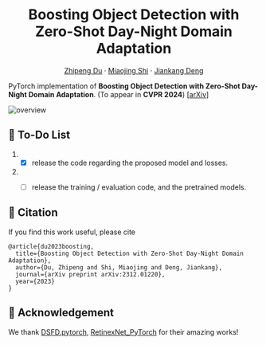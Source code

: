 <p align="center">
  <h1 align="center">Boosting Object Detection with Zero-Shot Day-Night Domain Adaptation
</h1>
  <p align="center">
    <a href="https://zpdu.github.io/">Zhipeng Du</a>
    ·
    <a href="https://sites.google.com/site/miaojingshi/home">Miaojing Shi</a>
    ·
    <a href="https://jiankangdeng.github.io/">Jiankang Deng</a>
  </p>

PyTorch implementation of **Boosting Object Detection with Zero-Shot Day-Night Domain Adaptation**. (To appear in **CVPR 2024**) [[arXiv](https://arxiv.org/abs/2312.01220)]

![overview](./assets/overview.png)



## 🔨 To-Do List

1. - [X] release the code regarding the proposed model and losses.
3. - [ ] release the training / evaluation code, and the pretrained models.



## 📑 Citation

If you find this work useful, please cite

``` citation
@article{du2023boosting,
  title={Boosting Object Detection with Zero-Shot Day-Night Domain Adaptation},
  author={Du, Zhipeng and Shi, Miaojing and Deng, Jiankang},
  journal={arXiv preprint arXiv:2312.01220},
  year={2023}
}
```



## 🔎 Acknowledgement

We thank [DSFD.pytorch](https://github.com/yxlijun/DSFD.pytorch), [RetinexNet_PyTorch](https://github.com/aasharma90/RetinexNet_PyTorch) for their amazing works!


